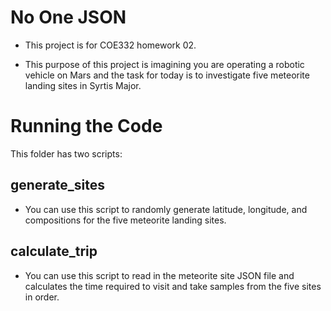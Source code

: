No One JSON
=

* This project is for COE332 homework 02.

* This purpose of this project is imagining you are operating a robotic vehicle on Mars and the task for today is to investigate five meteorite landing sites in Syrtis Major.

Running the Code
=


This folder has two scripts:

 generate_sites
--
* You can use this script to randomly generate latitude, longitude, and compositions for the five meteorite landing sites.
 
 calculate_trip
--
* You can use this script to read in the meteorite site JSON file and calculates the time required to visit and take samples from the five sites in order.

